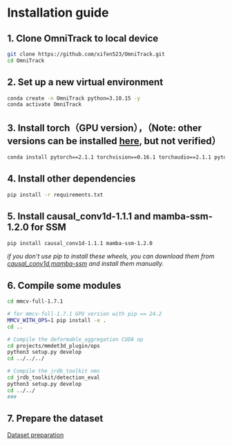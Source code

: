 # Installation guide

## 1. Clone OmniTrack to local  device
```bash
git clone https://github.com/xifen523/OmniTrack.git
cd OmniTrack
```

## 2. Set up a new virtual environment
```bash
conda create -n OmniTrack python=3.10.15 -y
conda activate OmniTrack
```

## 3. Install torch（GPU version），（Note: other versions can be installed [here](https://pytorch.org/), but not verified）
```bash
conda install pytorch==2.1.1 torchvision==0.16.1 torchaudio==2.1.1 pytorch-cuda=11.8 -c pytorch -c nvidia -y
```

## 4. Install other dependencies
```bash
pip install -r requirements.txt
```

## 5. Install causal_conv1d-1.1.1 and mamba-ssm-1.2.0 for SSM
```bash
pip install causal_conv1d-1.1.1 mamba-ssm-1.2.0
```
*if you don\'t use pip to install these wheels, you can download them from [causal_conv1d](https://pan.baidu.com/s/1gGt9navtB5BWnDhy8FLcMg?pwd=xsif ),[mamba-ssm](https://pan.baidu.com/s/1-To0SDHCxD_8ADi-Ofiv2g?pwd=ak6n) and install them manually.*


## 6. Compile some modules
```bash
cd mmcv-full-1.7.1

# for mmcv-full-1.7.1 GPU version with pip == 24.2
MMCV_WITH_OPS=1 pip install -e .
cd ..

# Compile the deformable_aggregation CUDA op
cd projects/mmdet3d_plugin/ops
python3 setup.py develop
cd ../../../

# Compile the jrdb_toolkit nms
cd jrdb_toolkit/detection_eval
python3 setup.py develop
cd ../../
###
```

## 7. Prepare the dataset
[Dataset preparation](docs/dataset_preparation.md)
